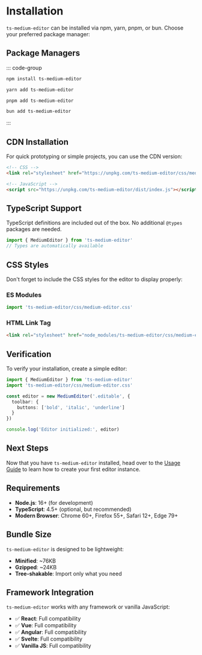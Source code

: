 # Installation

`ts-medium-editor` can be installed via npm, yarn, pnpm, or bun. Choose your preferred package manager:

## Package Managers

::: code-group

```bash [npm]
npm install ts-medium-editor
```

```bash [yarn]
yarn add ts-medium-editor
```

```bash [pnpm]
pnpm add ts-medium-editor
```

```bash [bun]
bun add ts-medium-editor
```

:::

## CDN Installation

For quick prototyping or simple projects, you can use the CDN version:

```html
<!-- CSS -->
<link rel="stylesheet" href="https://unpkg.com/ts-medium-editor/css/medium-editor.css">

<!-- JavaScript -->
<script src="https://unpkg.com/ts-medium-editor/dist/index.js"></script>
```

## TypeScript Support

TypeScript definitions are included out of the box. No additional `@types` packages are needed.

```typescript
import { MediumEditor } from 'ts-medium-editor'
// Types are automatically available
```

## CSS Styles

Don't forget to include the CSS styles for the editor to display properly:

### ES Modules

```typescript
import 'ts-medium-editor/css/medium-editor.css'
```

### HTML Link Tag

```html
<link rel="stylesheet" href="node_modules/ts-medium-editor/css/medium-editor.css">
```

## Verification

To verify your installation, create a simple editor:

```typescript
import { MediumEditor } from 'ts-medium-editor'
import 'ts-medium-editor/css/medium-editor.css'

const editor = new MediumEditor('.editable', {
  toolbar: {
    buttons: ['bold', 'italic', 'underline']
  }
})

console.log('Editor initialized:', editor)
```

## Next Steps

Now that you have `ts-medium-editor` installed, head over to the [Usage Guide](/usage) to learn how to create your first editor instance.

## Requirements

- **Node.js**: 16+ (for development)
- **TypeScript**: 4.5+ (optional, but recommended)
- **Modern Browser**: Chrome 60+, Firefox 55+, Safari 12+, Edge 79+

## Bundle Size

`ts-medium-editor` is designed to be lightweight:

- **Minified**: ~76KB
- **Gzipped**: ~24KB
- **Tree-shakable**: Import only what you need

## Framework Integration

`ts-medium-editor` works with any framework or vanilla JavaScript:

- ✅ **React**: Full compatibility
- ✅ **Vue**: Full compatibility
- ✅ **Angular**: Full compatibility
- ✅ **Svelte**: Full compatibility
- ✅ **Vanilla JS**: Full compatibility
